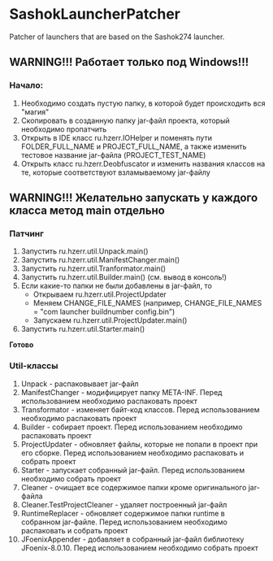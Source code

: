 # SashokLauncherPatcher
Patcher of launchers that are based on the Sashok274 launcher.


## WARNING!!! Работает только под Windows!!!

### Начало:
1. Необходимо создать пустую папку, в которой будет происходить вся "магия"
2. Скопировать в созданную папку jar-файл проекта, который необходимо пропатчить
3. Открыть в IDE класс ru.hzerr.IOHelper и поменять пути FOLDER_FULL_NAME и PROJECT_FULL_NAME, а также изменить тестовое название jar-файла (PROJECT_TEST_NAME)
4. Открыть класс ru.hzerr.Deobfuscator и изменить названия классов на те, которые соответствуют взламываемому jar-файлу

## WARNING!!! Желательно запускать у каждого класса метод main отдельно
### Патчинг
1. Запустить ru.hzerr.util.Unpack.main()
2. Запустить ru.hzerr.util.ManifestChanger.main()
3. Запустить ru.hzerr.util.Tranformator.main()
4. Запустить ru.hzerr.util.Builder.main() (см. вывод в консоль!)
5. Если какие-то папки не были добавлены в jar-файл, то 
    * Открываем ru.hzerr.util.ProjectUpdater
    * Меняем CHANGE_FILE_NAMES (например, CHANGE_FILE_NAMES = "com launcher buildnumber config.bin")
    * Запускаем ru.hzerr.util.ProjectUpdater.main()
6. Запустить ru.hzerr.util.Starter.main()

<b> Готово </b>

### Util-классы
1. Unpack - распаковывает jar-файл
2. ManifestChanger - модифицирует папку META-INF. Перед использованием необходимо распаковать проект
3. Transformator - изменяет байт-код классов. Перед использованием необходимо распаковать проект
4. Builder - собирает проект. Перед использованием необходимо распаковать проект
5. ProjectUpdater - обновляет файлы, которые не попали в проект при его сборке. Перед использованием необходимо распаковать и собрать проект
6. Starter - запускает собранный jar-файл. Перед использованием необходимо собрать проект
7. Cleaner - очищает все содержимое папки кроме оригинального jar-файла
8. Cleaner.TestProjectCleaner - удаляет построенный jar-файл
9. RuntimeReplacer - обновляет содержимое папки runtime в собранном jar-файле. Перед использованием необходимо распаковать и собрать проект
10. JFoenixAppender - добавляет в собранный jar-файл библиотеку JFoenix-8.0.10. Перед использованием необходимо собрать проект
